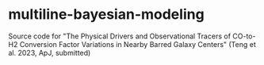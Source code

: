 # multiline-bayesian-modeling
Source code for "The Physical Drivers and Observational Tracers of CO-to-H2 Conversion Factor Variations in Nearby Barred Galaxy Centers" (Teng et al. 2023, ApJ, submitted)
